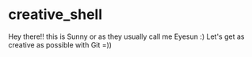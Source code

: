 # creative_shell
Hey there!! this is Sunny or as they usually call me Eyesun :)
Let's get as creative as possible with Git =))
